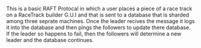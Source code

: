 This is a basic RAFT Protocal in which a user places a piece of a race track on a RaceTrack builder G.U.I and that is sent to a database that is sharded among three seprate machines. Once the leader recives the message it logs it into the database and then pings the followers to update there database. If the leader so happens to fail, then the followers will determine a new leader and the database continues.
